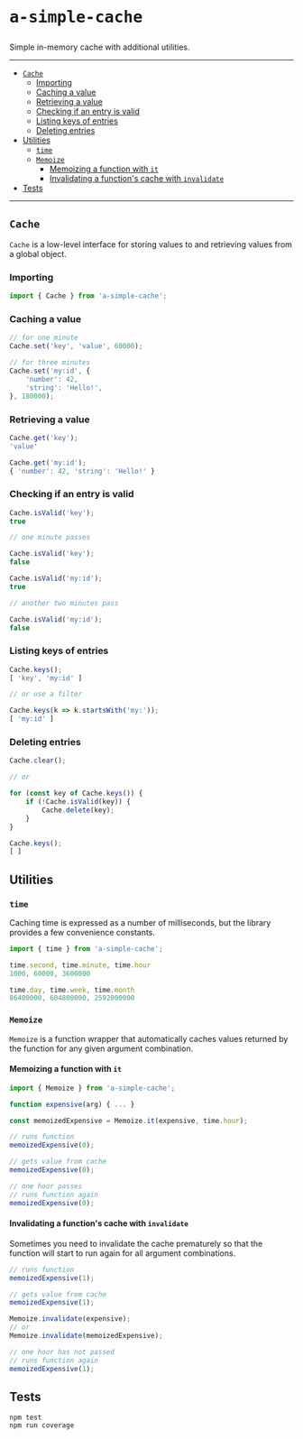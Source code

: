 <h1><pre>a-simple-cache</pre></h1>

Simple in-memory cache with additional utilities.

<hr>

- [`Cache`](#cache)
  - [Importing](#importing)
  - [Caching a value](#caching-a-value)
  - [Retrieving a value](#retrieving-a-value)
  - [Checking if an entry is valid](#checking-if-an-entry-is-valid)
  - [Listing keys of entries](#listing-keys-of-entries)
  - [Deleting entries](#deleting-entries)
- [Utilities](#utilities)
  - [`time`](#time)
  - [`Memoize`](#memoize)
    - [Memoizing a function with `it`](#memoizing-a-function-with-it)
    - [Invalidating a function's cache with `invalidate`](#invalidating-a-functions-cache-with-invalidate)
- [Tests](#tests)

<hr>

## `Cache`

`Cache` is a low-level interface for storing values to and retrieving values from a global object.

### Importing

```ts
import { Cache } from 'a-simple-cache';
```

### Caching a value

```ts
// for one minute
Cache.set('key', 'value', 60000);

// for three minutes
Cache.set('my:id', { 
    'number': 42,
    'string': 'Hello!',
}, 180000);
```

### Retrieving a value

```ts
Cache.get('key');
'value'

Cache.get('my:id');
{ 'number': 42, 'string': 'Hello!' }
```

### Checking if an entry is valid

```ts
Cache.isValid('key');
true

// one minute passes

Cache.isValid('key');
false

Cache.isValid('my:id');
true

// another two minutes pass

Cache.isValid('my:id');
false
```

### Listing keys of entries

```ts
Cache.keys();
[ 'key', 'my:id' ]

// or use a filter

Cache.keys(k => k.startsWith('my:'));
[ 'my:id' ]
```

### Deleting entries

```ts
Cache.clear();

// or 

for (const key of Cache.keys()) {
    if (!Cache.isValid(key)) {
        Cache.delete(key);
    }
}

Cache.keys();
[ ]
```

## Utilities

### `time`

Caching time is expressed as a number of milliseconds, but the library provides a few convenience constants.

```ts
import { time } from 'a-simple-cache';

time.second, time.minute, time.hour
1000, 60000, 3600000

time.day, time.week, time.month
86400000, 604800000, 2592000000
```

### `Memoize`

`Memoize` is a function wrapper that automatically caches values returned by the function for any given argument combination.

#### Memoizing a function with `it`

```ts
import { Memoize } from 'a-simple-cache';

function expensive(arg) { ... }

const memoizedExpensive = Memoize.it(expensive, time.hour);

// runs function
memoizedExpensive(0);

// gets value from cache
memoizedExpensive(0);

// one hour passes
// runs function again
memoizedExpensive(0); 
```

#### Invalidating a function's cache with `invalidate`

Sometimes you need to invalidate the cache prematurely so that the function will start to run again for all argument combinations.

```ts
// runs function
memoizedExpensive(1);

// gets value from cache
memoizedExpensive(1);

Memoize.invalidate(expensive);
// or
Memoize.invalidate(memoizedExpensive);

// one hour has not passed
// runs function again
memoizedExpensive(1);
```

## Tests

```
npm test
npm run coverage
```
